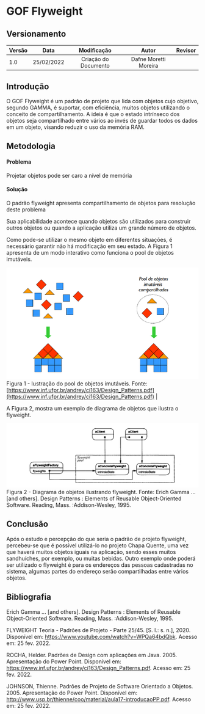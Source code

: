 # GOF Flyweight 

## Versionamento

| Versão |    Data    |     Modificação      | Autor | Revisor |
| ------ | :--------: | :------------------: | :---: | :-----: |
| 1.0    | 25/02/2022 | Criação do Documento |  Dafne Moretti Moreira   |         |

## Introdução

O GOF Flyweight é um padrão de projeto que lida com objetos cujo objetivo, segundo GAMMA, é suportar, com eficiência, muitos objetos utilizando o conceito de compartilhamento. A ideia é que o estado intrínseco dos objetos seja compartilhado entre vários ao invés de guardar todos os dados em um objeto, visando reduzir o uso da memória RAM.

## Metodologia

#### Problema 

Projetar objetos pode ser caro a nível de memória

#### Solução

O padrão flyweight apresenta compartilhamento de objetos para resolução deste problema

Sua aplicabilidade acontece quando objetos são utilizados para construir outros objetos ou quando a aplicação utiliza um grande número de objetos.

Como pode-se utilizar o mesmo objeto em diferentes situações, é necessário garantir não há modificação em seu estado. A Figura 1 apresenta de um modo interativo como funciona o pool de objetos imutáveis.

![Ilustração do funcionamento do flyweight](./../../assets/images/casinhas.png ":size=600") </br> Figura 1 - Iustração do pool de objetos imutáveis. Fonte: [https://www.inf.ufpr.br/andrey/ci163/Design_Patterns.pdf](https://www.inf.ufpr.br/andrey/ci163/Design_Patterns.pdf) |

A Figura 2, mostra um exemplo de diagrama de objetos que ilustra o flyweight.

![Diagrama que apresenta o flyweight](./../../assets/images/flyweight_diagrama.png ":size=600") </br> Figura 2 - Diagrama de objetos ilustrando flyweight. Fonte: Erich Gamma ... [and others]. Design Patterns : Elements of Reusable Object-Oriented Software. Reading, Mass. :Addison-Wesley, 1995.

## Conclusão

Após o estudo e percepção do que seria o padrão de projeto flyweight, percebeu-se que é possível utilizá-lo no projeto Chapa Quente, uma vez que haverá muitos objetos iguais na aplicação, sendo esses muitos sandhuíches, por exemplo, ou muitas bebidas. Outro exemplo onde poderá ser utilizado o flyweight é para os endereços das pessoas cadastradas no sistema, algumas partes do endereço serão compartilhadas entre vários objetos.

## Bibliografia

Erich Gamma ... [and others]. Design Patterns : Elements of Reusable Object-Oriented Software. Reading, Mass. :Addison-Wesley, 1995.

FLYWEIGHT Teoria - Padrões de Projeto - Parte 25/45. [S. l.: s. n.], 2020. Disponível em: https://www.youtube.com/watch?v=WPQa64bdQbk. Acesso em: 25 fev. 2022.

ROCHA, Helder. Padrões de Design com aplicações em Java. 2005. Apresentação do Power Point. Disponível em: https://www.inf.ufpr.br/andrey/ci163/Design_Patterns.pdf. Acesso em: 25 fev. 2022.

JOHNSON, Thienne. Padrões de Projeto de Software Orientado a Objetos. 2005. Apresentação do Power Point. Disponível em: http://www.usp.br/thienne/coo/material/aula17-introducaoPP.pdf. Acesso em: 25 fev. 2022.
